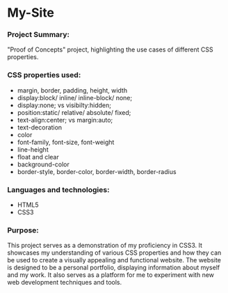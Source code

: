 # My-Site
### Project Summary:
"Proof of Concepts" project, highlighting the use cases of different CSS properties.
### CSS properties used:
- margin, border, padding, height, width
- display:block/ inline/ inline-block/ none;
- display:none; vs visibilty:hidden;
- position:static/ relative/ absolute/ fixed;
- text-align:center; vs margin:auto;
- text-decoration
- color
- font-family, font-size, font-weight
- line-height
- float and clear
- background-color
- border-style, border-color, border-width, border-radius
### Languages and technologies:
- HTML5 
- CSS3
### Purpose:
This project serves as a demonstration of my proficiency in CSS3. It showcases my understanding of various CSS properties and how they can be used to create a visually appealing and functional website. The website is designed to be a personal portfolio, displaying information about myself and my work. It also serves as a platform for me to experiment with new web development techniques and tools.
